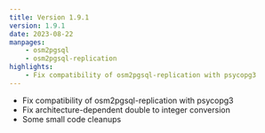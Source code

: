 ```yaml
---
title: Version 1.9.1
version: 1.9.1
date: 2023-08-22
manpages:
    - osm2pgsql
    - osm2pgsql-replication
highlights:
    - Fix compatibility of osm2pgsql-replication with psycopg3
---
```


* Fix compatibility of osm2pgsql-replication with psycopg3
* Fix architecture-dependent double to integer conversion
* Some small code cleanups

